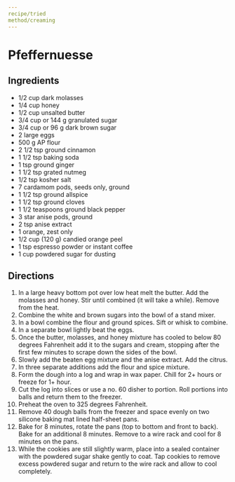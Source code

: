 ```yaml
---
recipe/tried
method/creaming
---
```


# Pfeffernuesse
## Ingredients
- 1/2 cup dark molasses
- 1/4 cup honey
- 1/2 cup unsalted butter
- 3/4 cup  or 144 g granulated sugar
- 3/4 cup or 96 g dark brown sugar
- 2 large eggs
- 500 g AP flour
- 2 1/2 tsp ground cinnamon
- 1 1/2 tsp baking soda
- 1 tsp ground ginger
- 1 1/2 tsp grated nutmeg
- 1/2 tsp kosher salt
- 7 cardamom pods, seeds only, ground
- 1 1/2 tsp ground allspice
- 1 1/2 tsp ground cloves
- 1 1/2 teaspoons ground black pepper
- 3 star anise pods, ground
- 2 tsp anise extract
- 1 orange, zest only
- 1/2 cup (120 g) candied orange peel
- 1 tsp espresso powder or instant coffee
- 1 cup powdered sugar for dusting
## Directions
1. In a large heavy bottom pot over low heat melt the butter. Add the molasses and honey. Stir until combined (it will take a while). Remove from the heat.
2. Combine the white and brown sugars into the bowl of a stand mixer.
3. In a bowl combine the flour and ground spices. Sift or whisk to combine.
4. In a separate bowl lightly beat the eggs.
5. Once the butter, molasses, and honey mixture has cooled to below 80 degrees Fahrenheit add it to the sugars and cream, stopping after the first few minutes to scrape down the sides of the bowl.
6. Slowly add the beaten egg mixture and the anise extract. Add the citrus.
7. In three separate additions add the flour and spice mixture.
8. Form the dough into a log and wrap in wax paper. Chill for 2+ hours or freeze for 1+ hour.
9. Cut the log into slices  or use a no. 60 disher to portion.  Roll portions into balls and return them to the freezer.
10. Preheat the oven to 325 degrees Fahrenheit.
11. Remove 40 dough balls from the freezer and space evenly on two silicone baking mat lined half-sheet pans.
12. Bake for 8 minutes, rotate the pans (top to bottom and front to back). Bake for an additional 8 minutes. Remove to a wire rack and cool for 8 minutes on the pans.
13. While the cookies are still slightly warm, place into a sealed container with the powdered sugar shake gently to coat. Tap cookies to remove excess powdered sugar and return to the wire rack and allow to cool completely.